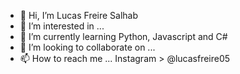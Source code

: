 - 👋 Hi, I’m Lucas Freire Salhab
- 👀 I’m interested in ...
- 🌱 I’m currently learning Python, Javascript and C#
- 💞️ I’m looking to collaborate on ...
- 📫 How to reach me ... Instagram > @lucasfreire05

<!---
LucasFSalhab/LucasFSalhab is a ✨ special ✨ repository because its `README.md` (this file) appears on your GitHub profile.
You can click the Preview link to take a look at your changes.
--->
